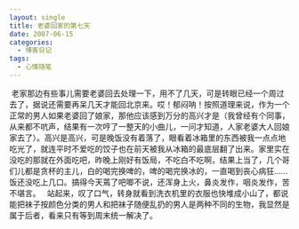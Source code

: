 ```yaml
---
layout: single
title: 老婆回家的第七天
date: 2007-06-15
categories:
  - 博客日记
tags:
  - 心情随笔
---
```


&nbsp;老家那边有些事儿需要老婆回去处理一下，用不了几天，可是转眼已经一个周过去了，据说还需要再呆几天才能回北京来。哎！郁闷呐！按照道理来说，作为一个正常的男人如果老婆回了娘家，那他应该感到万分的高兴才是（我曾经有个同事，从来都不吭声，结果有一次哼了一整天的小曲儿，一问才知道，人家老婆大人回娘家去了）。高兴是高兴，可是晚饭没有着落了，眼看着冰箱里的东西被我一点点地吃光了，就连平时不爱吃的饺子也在前天被我从冰箱的最底层翻了出来。家里实在没吃的那就在外面吃吧，昨晚上刚好有饭局，不吃白不吃啊，结果上当了，几个哥们儿都是贪杯的主儿，白的喝完换啤的，啤的喝完换冰的，一直喝到丧心病狂......饭还没吃上几口。搞得今天蔫了吧唧不说，还浑身上火，鼻炎发作，咽炎发作，苦不堪言。&nbsp;&nbsp;&nbsp;站起来，叹了口气，转身就看到洗衣机里的衣服也快堆成小山了，都说能把袜子按颜色分类的男人和把袜子随便乱扔的男人是两种不同的生物，我显然是属于后者，看来只有等到周末统一解决了。

